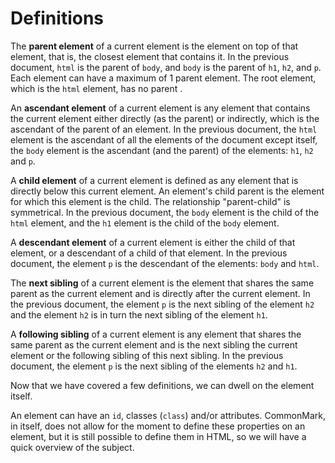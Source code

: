# Definitions 

The **parent element** of a current element is the element on top of that element, that is, the closest element that contains it. In the previous document, `html` is the parent of `body`, and `body` is the parent of `h1`, `h2`, and `p`. Each element can have a maximum of 1 parent element. The root element, which is the `html` element, has no parent .

An **ascendant element** of a current element is any element that contains the current element either directly (as the parent) or indirectly, which is the ascendant of the parent of an element. In the previous document, the `html` element is the ascendant of all the elements of the document except itself, the `body` element is the ascendant (and the parent) of the elements: `h1`, `h2` and `p`.

A **child element** of a current element is defined as any element that is directly below this current element. An element's child parent is the element for which this element is the child. The relationship "parent-child" is symmetrical. In the previous document, the `body` element is the child of the `html` element, and the `h1` element is the child of the `body` element.

A **descendant element** of a current element is either the child of that element, or a descendant of a child of that element. In the previous document, the element `p` is the descendant of the elements: `body` and `html`.

The **next sibling** of a current element is the element that shares the same parent as the current element and is directly after the current element. In the previous document, the element `p` is the next sibling of the element `h2` and the element `h2` is in turn the next sibling of the element `h1`.

A **following sibling** of a current element is any element that shares the same parent as the current element and is the next sibling the current element or the following sibling of this next sibling. In the previous document, the element `p` is the next sibling of the elements `h2` and `h1`.

Now that we have covered a few definitions, we can dwell on the element itself.

An element can have an `id`, classes (`class`) and/or attributes. CommonMark,  in itself, does not allow for the moment to define these properties on an element, but it is still possible to define them in HTML, so we will have a quick overview of the subject. 
